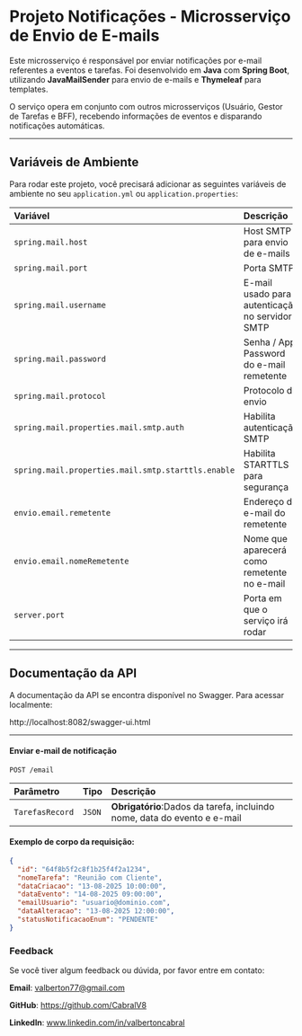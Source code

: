 # Projeto Notificações - Microsserviço de Envio de E-mails

Este microsserviço é responsável por enviar notificações por e-mail referentes a eventos e tarefas.
Foi desenvolvido em **Java** com **Spring Boot**, utilizando **JavaMailSender** para envio de e-mails e **Thymeleaf** para templates.

O serviço opera em conjunto com outros microsserviços (Usuário, Gestor de Tarefas e BFF), recebendo informações de eventos e disparando notificações automáticas.

---

## Variáveis de Ambiente

Para rodar este projeto, você precisará adicionar as seguintes variáveis de ambiente no seu `application.yml` ou `application.properties`:

| Variável                                           | Descrição                                              | Valor Padrão   |
|:---------------------------------------------------|:-------------------------------------------------------|:---------------|
| `spring.mail.host`                                 | Host SMTP para envio de e-mails                        | `smtp.gmail.com` |
| `spring.mail.port`                                 | Porta SMTP                                             | `587`          |
| `spring.mail.username`                             | E-mail usado para autenticação no servidor SMTP        | **Obrigatório** |
| `spring.mail.password`                             | Senha / App Password do e-mail remetente               | **Obrigatório** |
| `spring.mail.protocol`                             | Protocolo de envio                                     | `smtp`         |
| `spring.mail.properties.mail.smtp.auth`            | Habilita autenticação SMTP                              | `true`         |
| `spring.mail.properties.mail.smtp.starttls.enable` | Habilita STARTTLS para segurança                        | `true`         |
| `envio.email.remetente`                            | Endereço de e-mail do remetente                        | **Obrigatório** |
| `envio.email.nomeRemetente`                        | Nome que aparecerá como remetente no e-mail            | `Cabral`       |
| `server.port`                                      | Porta em que o serviço irá rodar                       | `8082`         |

---

## Documentação da API

A documentação da API se encontra disponível no Swagger. Para acessar localmente:

http://localhost:8082/swagger-ui.html

---

#### Enviar e-mail de notificação

```http
POST /email
```
| Parâmetro | Tipo     | Descrição                              |
|:----------|:---------|:---------------------------------------|
| `TarefasRecord`     | `JSON` | **Obrigatório**:Dados da tarefa, incluindo nome, data do evento e e-mail|

#### Exemplo de corpo da requisição:

```json
{
  "id": "64f8b5f2c8f1b25f4f2a1234",
  "nomeTarefa": "Reunião com Cliente",
  "dataCriacao": "13-08-2025 10:00:00",
  "dataEvento": "14-08-2025 09:00:00",
  "emailUsuario": "usuario@dominio.com",
  "dataAlteracao": "13-08-2025 12:00:00",
  "statusNotificacaoEnum": "PENDENTE"
}
```

### Feedback
Se você tiver algum feedback ou dúvida, por favor entre em contato:

**Email**: valberton77@gmail.com

**GitHub**: https://github.com/CabralV8

**LinkedIn**: www.linkedin.com/in/valbertoncabral